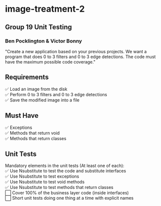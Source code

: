 # image-treatment-2

## Group 19 Unit Testing
### Ben Pocklington &amp; Victor Bonny

"Create a new application based on your previous projects. We want a program that does 0 to 3 filters and 0 to 3 edge detections. The code must have the maximum possible code coverage."

## Requirements
✅ Load an image from the disk  
✅ Perform 0 to 3 filters and 0 to 3 edge detections  
✅ Save the modified image into a file  

## Must Have
✅ Exceptions  
✅ Methods that return void  
✅ Methods that return classes   

## Unit Tests
Mandatory elements in the unit tests (At least one of each):  
✅ Use Nsubstitute to test the code and substitute interfaces  
✅ Use Nsubstitute to test exceptions  
✅ Use Nsubstitute to test void methods  
✅ Use Nsubstitute to test methods that return classes  
⬜️ Cover 100% of the business layer code (inside interfaces)  
⬜️ Short unit tests doing one thing at a time with explicit names  

